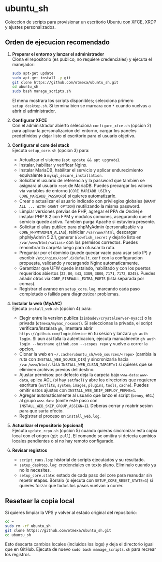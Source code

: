 # ubuntu_sh

Coleccion de scripts para provisionar un escritorio Ubuntu con XFCE, XRDP y ajustes personalizados.

## Orden de ejecucion recomendado

1. **Preparar el entorno y lanzar el administrador**  
   Clona el repositorio (es publico, no requiere credenciales) y ejecuta el manejador:
   ```bash
   sudo apt-get update
   sudo apt-get install -y git
   git clone https://github.com/otmexa/ubuntu_sh.git
   cd ubuntu_sh
   sudo bash manage_scripts.sh
   ```  
   El menu mostrara los scripts disponibles; selecciona primero `setup_desktop.sh`. Si termina bien se marcara con `*` cuando vuelvas a abrir el administrador.

2. **Configurar XFCE**  
   Con el administrador abierto selecciona `configure_xfce.sh` (opcion 2) para aplicar la personalizacion del entorno, cargar los paneles predefinidos y dejar listo el escritorio para el usuario objetivo.

3. **Configurar el core del stack**  
   Ejecuta `setup_core.sh` (opcion 3) para:
   - Actualizar el sistema (`apt update && apt upgrade`).
   - Instalar, habilitar y verificar Nginx.
   - Instalar MariaDB, habilitar el servicio y aplicar endurecimiento equivalente a `mysql_secure_installation`.
   - Solicitar el usuario de referencia y la password que tambien se asignara al usuario `root` de MariaDB. Puedes precargar los valores via variables de entorno (`CORE_MARIADB_USER` y `CORE_MARIADB_PASSWORD`) si quieres automatizarlo.
   - Crear o actualizar el usuario indicado con privilegios globales (`GRANT ALL ... WITH GRANT OPTION`) reutilizando la misma password.
   - Limpiar versiones previas de PHP, agregar el PPA de Ondrej e instalar PHP 8.2 con FPM y modulos comunes, asegurando que el servicio quede activo. Tambien purga Apache si estuviera presente.
   - Solicitar el alias publico para phpMyAdmin (personalizable via `CORE_PHPMYADMIN_ALIAS`), reiniciar `/var/www/html`, descargar phpMyAdmin 5.2.1, generar `blowfish_secret` y dejarlo listo en `/var/www/html/<alias>` con los permisos correctos. Puedes renombrar la carpeta luego para ofuscar la ruta.
   - Preguntar por el dominio (puede quedar vacio para usar solo IP) y escribir `/etc/nginx/conf.d/default.conf` con la configuracion propuesta, validando y recargando Nginx automaticamente.
   - Garantizar que UFW quede instalado, habilitado y con los puertos requeridos abiertos (`22`, `80`, `443`, `3389`, `3800`, `7171`, `7172`, `8245`). Puedes añadir otros via `CORE_FIREWALL_EXTRA_PORTS` (lista separada por comas).
   - Registrar el avance en `setup_core.log`, marcando cada paso completado o fallido para diagnosticar problemas.

4. **Instalar la web (MyAAC)**  
   Ejecuta `install_web.sh` (opcion 4) para:
   - Elegir entre la version publica (`zimbadev/crystalserver-myacc`) o la privada (`otmexa/myaac_noxusot`). Si seleccionas la privada, el script verificara/instalara `gh`, intentara abrir `https://github.com/login/device` en tu sesion y lanzara `gh auth login`. Si aun asi falla la autenticacion, ejecuta manualmente `gh auth login --hostname github.com --scopes repo` y vuelve a correr la opcion.
   - Clonar la web en `~/.cache/ubuntu_sh/web_sources/<repo>` (cambia la ruta con `INSTALL_WEB_SOURCE_DIR`) y sincronizarla hacia `/var/www/html/`. Usa `INSTALL_WEB_CLEAN_TARGET=1` si quieres que se eliminen archivos previos del destino.
   - Ajustar permisos: por defecto deja la carpeta bajo `www-data:www-data`, aplica ACL (si hay `setfacl`) y abre los directorios que requieren escritura (`outfits`, `system`, `images`, `plugins`, `tools`, `cache`). Puedes omitir estos ajustes con `INSTALL_WEB_SKIP_DEPLOY_PERMS=1`.
   - Agregar automaticamente al usuario que lanzo el script (`benny`, etc.) al grupo `www-data` (omite este paso con `INSTALL_WEB_SKIP_GROUP_ASSIGN=1`). Deberas cerrar y reabrir sesion para que surta efecto.
   - Registrar el proceso en `install_web.log`.

5. **Actualizar el repositorio (opcional)**  
   Ejecuta `update_repo.sh` (opcion 5) cuando quieras sincronizar esta copia local con el origen (`git pull`). El comando se omitira si detecta cambios locales pendientes o si no hay remoto configurado.

6. **Revisar registros**  
   - `script_runs.log`: historial de scripts ejecutados y su resultado.
   - `setup_desktop.log`: credenciales en texto plano. Eliminalo cuando ya no lo necesites.
   - `setup_core.state`: estado de cada paso del core para reanudar sin repetir etapas. Bórralo (o ejecuta con `SETUP_CORE_RESET_STATE=1`) si quieres forzar que todos los pasos vuelvan a correr.

## Resetear la copia local

Si quieres limpiar la VPS y volver al estado original del repositorio:

```bash
cd ~
sudo rm -rf ubuntu_sh
git clone https://github.com/otmexa/ubuntu_sh.git
cd ubuntu_sh
```

Esto descarta cambios locales (incluidos los logs) y deja el directorio igual que en GitHub. Ejecuta de nuevo `sudo bash manage_scripts.sh` para recrear los registros.
